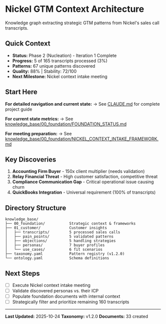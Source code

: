 # Nickel GTM Context Architecture

Knowledge graph extracting strategic GTM patterns from Nickel's sales call transcripts.

## Quick Context

- **Status:** Phase 2 (Nucleation) - Iteration 1 Complete
- **Progress:** 5 of 165 transcripts processed (3%)
- **Patterns:** 67 unique patterns discovered
- **Quality:** 88% | Stability: 72/100
- **Next Milestone:** Nickel context intake meeting

## Start Here

**For detailed navigation and current state:**
→ See [CLAUDE.md](./CLAUDE.md) for complete project guide

**For current state metrics:**
→ See [knowledge_base/00_foundation/FOUNDATION_STATUS.md](./knowledge_base/00_foundation/FOUNDATION_STATUS.md)

**For meeting preparation:**
→ See [knowledge_base/00_foundation/NICKEL_CONTEXT_INTAKE_FRAMEWORK.md](./knowledge_base/00_foundation/NICKEL_CONTEXT_INTAKE_FRAMEWORK.md)

## Key Discoveries

1. **Accounting Firm Buyer** - 150x client multiplier (needs validation)
2. **Relay Financial Threat** - High customer satisfaction, competitive threat
3. **Compliance Communication Gap** - Critical operational issue causing churn
4. **QuickBooks Integration** - Universal requirement (100% of transcripts)

## Directory Structure

```
knowledge_base/
├── 00_foundation/           Strategic context & frameworks
├── 01_customer/             Customer insights
│   ├── transcripts/         5 processed sales calls
│   ├── pain_points/         5 validated patterns
│   ├── objections/          5 handling strategies
│   ├── personas/            7 buyer profiles
│   └── use_cases/           6 fit scenarios
├── taxonomy.yaml            Pattern registry (v1.2.0)
└── ontology.yaml            Schema definitions
```

## Next Steps

- [ ] Execute Nickel context intake meeting
- [ ] Validate discovered personas vs. their ICP
- [ ] Populate foundation documents with internal context
- [ ] Strategically filter and prioritize remaining 160 transcripts

---

**Last Updated:** 2025-10-24
**Taxonomy:** v1.2.0
**Documents:** 33 created
